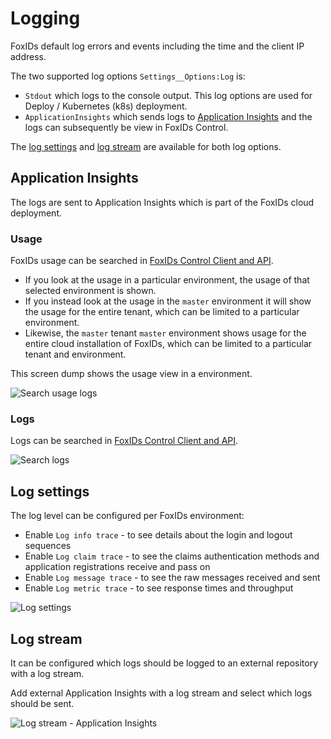 # Logging

FoxIDs default log errors and events including the time and the client IP address. 

The two supported log options `Settings__Options:Log` is:

- `Stdout` which logs to the console output. This log options are used for Deploy / Kubernetes (k8s) deployment.
- `ApplicationInsights` which sends logs to [Application Insights](#application-insights) and the logs can subsequently be view in FoxIDs Control.

The [log settings](#log-settings) and [log stream](#log-stream) are available for both log options.

## Application Insights

The logs are sent to Application Insights which is part of the FoxIDs cloud deployment.

### Usage

FoxIDs usage can be searched in [FoxIDs Control Client and API](control.md).  

- If you look at the usage in a particular environment, the usage of that selected environment is shown.  
- If you instead look at the usage in the `master` environment it will show the usage for the entire tenant, which can be limited to a particular environment. 
- Likewise, the `master` tenant `master` environment shows usage for the entire cloud installation of FoxIDs, which can be limited to a particular tenant and environment.

This screen dump shows the usage view in a environment.

![Search usage logs](images/search-usage-logs.png)

### Logs

Logs can be searched in [FoxIDs Control Client and API](control.md).

![Search logs](images/search-logs.png)

## Log settings

The log level can be configured per FoxIDs environment:

 - Enable `Log info trace` - to see details about the login and logout sequences
 - Enable `Log claim trace` - to see the claims authentication methods and application registrations receive and pass on
 - Enable `Log message trace` - to see the raw messages received and sent
 - Enable `Log metric trace` - to see response times and throughput

![Log settings](images/configure-log.png)

## Log stream

It can be configured which logs should be logged to an external repository with a log stream.

Add external Application Insights with a log stream and select which logs should be sent.

![Log stream - Application Insights](images/configure-log-stream-appinsight.png)


